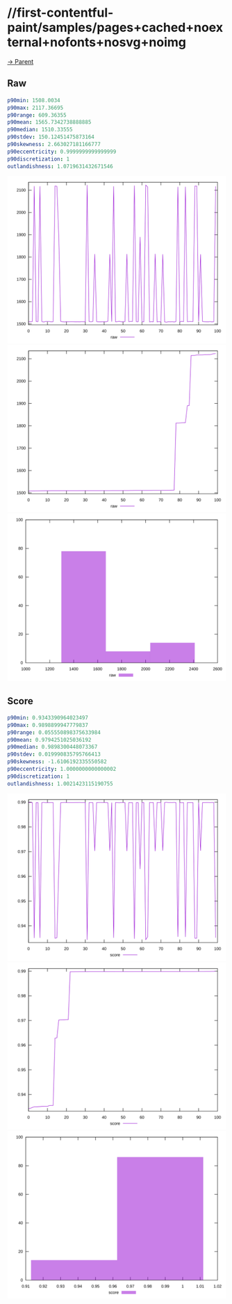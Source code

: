 
# //first-contentful-paint/samples/pages+cached+noexternal+nofonts+nosvg+noimg

[→ Parent](../..)


## Raw


```yaml
p90min: 1508.0034
p90max: 2117.36695
p90range: 609.36355
p90mean: 1565.7342738888885
p90median: 1510.33555
p90stdev: 150.12451475873164
p90skewness: 2.663027181166777
p90eccentricity: 0.9999999999999999
p90discretization: 1
outlandishness: 1.0719631432671546

```

![PLOT: raw-values](./raw/values.svg)![PLOT: raw-sorted](./raw/sorted.svg)![PLOT: raw-histogram](./raw/histogram.svg)
## Score


```yaml
p90min: 0.9343390964023497
p90max: 0.9898899947779837
p90range: 0.055550898375633984
p90mean: 0.9794251025036192
p90median: 0.9898300448073367
p90stdev: 0.019990835795766413
p90skewness: -1.6106192335550582
p90eccentricity: 1.0000000000000002
p90discretization: 1
outlandishness: 1.0021423115190755

```

![PLOT: score-values](./score/values.svg)![PLOT: score-sorted](./score/sorted.svg)![PLOT: score-histogram](./score/histogram.svg)